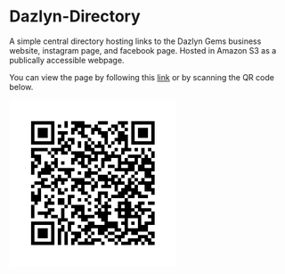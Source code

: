 # Dazlyn-Directory

A simple central directory hosting links to the Dazlyn Gems business website, instagram page, and facebook page.
Hosted in Amazon S3 as a publically accessible webpage.

You can view the page by following this [link](http://dazlyn-directory-website-bucket.s3-website-ap-southeast-2.amazonaws.com) or by scanning the QR code below.

![QR Code](./QR_Code.png)